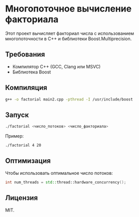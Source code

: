 # Многопоточное вычисление факториала

Этот проект вычисляет факториал числа с использованием многопоточности в C++ и библиотеки Boost.Multiprecision.

## Требования
- Компилятор C++ (GCC, Clang или MSVC)
- Библиотека Boost

## Компиляция
```bash
g++ -o factorial main2.cpp -pthread -I /usr/include/boost
```

## Запуск
```bash
./factorial <число_потоков> <число_факториала>
```
Пример:
```bash
./factorial 4 20
```

## Оптимизация
Чтобы использовать оптимальное число потоков:
```cpp
int num_threads = std::thread::hardware_concurrency();
```

## Лицензия
MIT.


